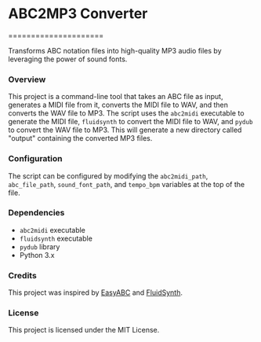 # ABC2MP3 Converter
=====================

Transforms ABC notation files into high-quality MP3 audio files by leveraging the power of sound fonts.

### Overview

This project is a command-line tool that takes an ABC file as input, generates a MIDI file from it, converts the MIDI file to WAV, and then converts the WAV file to MP3. 
The script uses the `abc2midi` executable to generate the MIDI file, `fluidsynth` to convert the MIDI file to WAV, and `pydub` to convert the WAV file to MP3.
This will generate a new directory called "output" containing the converted MP3 files.

### Configuration

The script can be configured by modifying the `abc2midi_path`, `abc_file_path`, `sound_font_path`, and `tempo_bpm` variables at the top of the file.

### Dependencies

* `abc2midi` executable
* `fluidsynth` executable
* `pydub` library
* Python 3.x

### Credits

This project was inspired by [EasyABC](https://easyabc.net/) and [FluidSynth](https://www.fluidsynth.org/).

### License

This project is licensed under the MIT License.